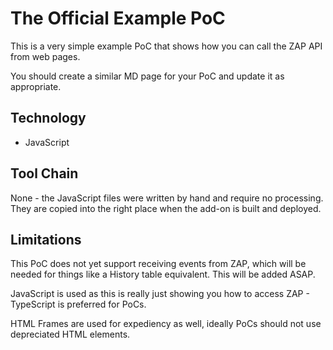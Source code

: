 # The Official Example PoC

This is a very simple example PoC that shows how you can call the ZAP API from web pages.

You should create a similar MD page for your PoC and update it as appropriate.

## Technology

* JavaScript

## Tool Chain

None - the JavaScript files were written by hand and require no processing.
They are copied into the right place when the add-on is built and deployed.

## Limitations

This PoC does not yet support receiving events from ZAP, which will be needed for things like a History table equivalent.
This will be added ASAP.

JavaScript is used as this is really just showing you how to access ZAP - TypeScript is preferred for PoCs.

HTML Frames are used for expediency as well, ideally PoCs should not use depreciated HTML elements.

